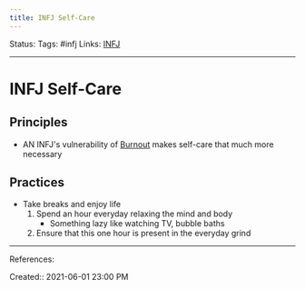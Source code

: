 ```yaml
---
title: INFJ Self-Care
---
```

Status:
Tags: #infj
Links: [INFJ](out/infj.md)
___
# INFJ Self-Care
## Principles
- AN INFJ's vulnerability of [Burnout](out/burnout.md) makes self-care that much more necessary
## Practices
- Take breaks and enjoy life
	1. Spend an hour everyday relaxing the mind and body
		- Something lazy like watching TV, bubble baths
	2. Ensure that this one hour is present in the everyday grind
___
References:

Created:: 2021-06-01 23:00 PM
